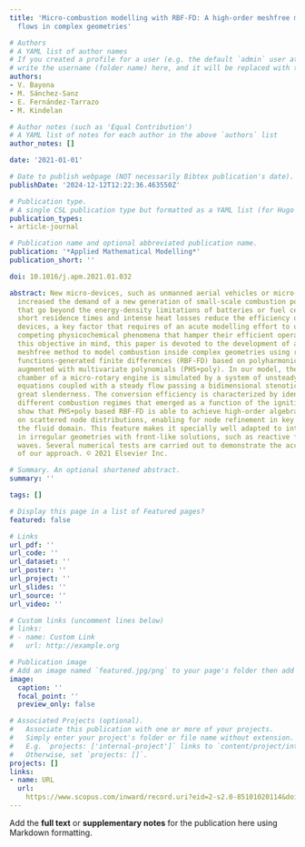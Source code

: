 ```yaml
---
title: 'Micro-combustion modelling with RBF-FD: A high-order meshfree method for reactive
  flows in complex geometries'

# Authors
# A YAML list of author names
# If you created a profile for a user (e.g. the default `admin` user at `content/authors/admin/`), 
# write the username (folder name) here, and it will be replaced with their full name and linked to their profile.
authors:
- V. Bayona
- M. Sánchez-Sanz
- E. Fernández-Tarrazo
- M. Kindelan

# Author notes (such as 'Equal Contribution')
# A YAML list of notes for each author in the above `authors` list
author_notes: []

date: '2021-01-01'

# Date to publish webpage (NOT necessarily Bibtex publication's date).
publishDate: '2024-12-12T12:22:36.463550Z'

# Publication type.
# A single CSL publication type but formatted as a YAML list (for Hugo requirements).
publication_types:
- article-journal

# Publication name and optional abbreviated publication name.
publication: '*Applied Mathematical Modelling*'
publication_short: ''

doi: 10.1016/j.apm.2021.01.032

abstract: New micro-devices, such as unmanned aerial vehicles or micro-robots, have
  increased the demand of a new generation of small-scale combustion power system
  that go beyond the energy-density limitations of batteries or fuel cells. The characteristics
  short residence times and intense heat losses reduce the efficiency of combustion-based
  devices, a key factor that requires of an acute modelling effort to understand the
  competing physicochemical phenomena that hamper their efficient operation. With
  this objective in mind, this paper is devoted to the development of a high-order
  meshfree method to model combustion inside complex geometries using radial basis
  functions-generated finite differences (RBF-FD) based on polyharmonic splines (PHS)
  augmented with multivariate polynomials (PHS+poly). In our model, the combustion
  chamber of a micro-rotary engine is simulated by a system of unsteady reaction-diffusion
  equations coupled with a steady flow passing a bidimensional stenotic channel of
  great slenderness. The conversion efficiency is characterized by identifying the
  different combustion regimes that emerged as a function of the ignition point. We
  show that PHS+poly based RBF-FD is able to achieve high-order algebraic convergence
  on scattered node distributions, enabling for node refinement in key regions of
  the fluid domain. This feature makes it specially well adapted to integrate problems
  in irregular geometries with front-like solutions, such as reactive fronts or shock
  waves. Several numerical tests are carried out to demonstrate the accuracy and effectiveness
  of our approach. © 2021 Elsevier Inc.

# Summary. An optional shortened abstract.
summary: ''

tags: []

# Display this page in a list of Featured pages?
featured: false

# Links
url_pdf: ''
url_code: ''
url_dataset: ''
url_poster: ''
url_project: ''
url_slides: ''
url_source: ''
url_video: ''

# Custom links (uncomment lines below)
# links:
# - name: Custom Link
#   url: http://example.org

# Publication image
# Add an image named `featured.jpg/png` to your page's folder then add a caption below.
image:
  caption: ''
  focal_point: ''
  preview_only: false

# Associated Projects (optional).
#   Associate this publication with one or more of your projects.
#   Simply enter your project's folder or file name without extension.
#   E.g. `projects: ['internal-project']` links to `content/project/internal-project/index.md`.
#   Otherwise, set `projects: []`.
projects: []
links:
- name: URL
  url: 
    https://www.scopus.com/inward/record.uri?eid=2-s2.0-85101020114&doi=10.1016%2fj.apm.2021.01.032&partnerID=40&md5=8f29b8b4e4b5ac35c83e6cc6703bf18f
---
```


Add the **full text** or **supplementary notes** for the publication here using Markdown formatting.
